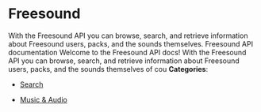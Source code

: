 # Freesound


With the Freesound API you can browse, search, and retrieve information about Freesound users, packs, and the sounds themselves.  Freesound API documentation Welcome to the Freesound API docs! With the Freesound API you can browse, search, and retrieve information about Freesound users, packs, and the sounds themselves of cou
**Categories**:

- [Search](https://github/awesome-apis/awesome-apis#search)

- [Music & Audio](https://github/awesome-apis/awesome-apis#music-and-audio)



